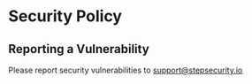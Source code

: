 # Security Policy

## Reporting a Vulnerability

Please report security vulnerabilities to support@stepsecurity.io
